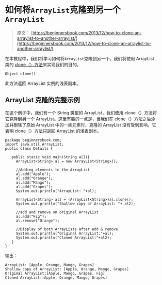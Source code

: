 # 如何将`ArrayList`克隆到另一个`ArrayList`

> 原文： [https://beginnersbook.com/2013/12/how-to-clone-an-arraylist-to-another-arraylist/](https://beginnersbook.com/2013/12/how-to-clone-an-arraylist-to-another-arraylist/)

在本教程中，我们将学习如何将`ArrayList`克隆到另一个。我们将使用 ArrayList 类的 [clone（）方法](https://docs.oracle.com/javase/7/docs/api/java/util/ArrayList.html#clone())来实现我们的目的。

`Object clone()`

此方法返回 ArrayList 实例的浅表副本。

## ArrayList 克隆的完整示例

在这个例子中，我们有一个 String 类型的 ArrayList，我们使用 clone（）方法将它克隆到另一个 ArrayList。这里有趣的一点是，当我们在 clone（）方法之后添加并删除了原始 ArrayList 中的一些元素时，克隆的 ArrayList 没有受到影响。它表明 clone（）方法只返回 ArrayList 的浅表副本。

```
package beginnersbook.com;
import java.util.ArrayList;
public class Details {

   public static void main(String a[]){
     ArrayList<String> al = new ArrayList<String>();

     //Adding elements to the ArrayList
     al.add("Apple");
     al.add("Orange");
     al.add("Mango");
     al.add("Grapes");
     System.out.println("ArrayList: "+al);

     ArrayList<String> al2 = (ArrayList<String>)al.clone();
     System.out.println("Shallow copy of ArrayList: "+ al2);

     //add and remove on original ArrayList
     al.add("Fig");
     al.remove("Orange");

     //Display of both ArrayLists after add & remove
     System.out.println("Original ArrayList:"+al);
     System.out.println("Cloned ArrayList:"+al2);
   }
}
```

输出：

```
ArrayList: [Apple, Orange, Mango, Grapes]
Shallow copy of ArrayList: [Apple, Orange, Mango, Grapes]
Original ArrayList:[Apple, Mango, Grapes, Fig]
Cloned ArrayList:[Apple, Orange, Mango, Grapes]
```